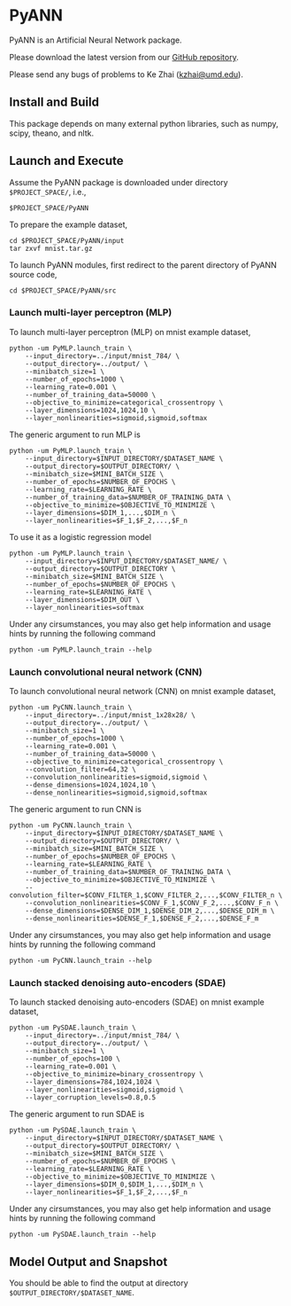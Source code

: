 PyANN
==========

PyANN is an Artificial Neural Network package.

Please download the latest version from our [GitHub repository](https://github.com/kzhai/PyANN).

Please send any bugs of problems to Ke Zhai (kzhai@umd.edu).

Install and Build
----------

This package depends on many external python libraries, such as numpy, scipy, theano, and nltk.

Launch and Execute
----------

Assume the PyANN package is downloaded under directory ```$PROJECT_SPACE/```, i.e., 

	$PROJECT_SPACE/PyANN

To prepare the example dataset,

	cd $PROJECT_SPACE/PyANN/input
	tar zxvf mnist.tar.gz

To launch PyANN modules, first redirect to the parent directory of PyANN source code,

	cd $PROJECT_SPACE/PyANN/src

### Launch multi-layer perceptron (MLP)

To launch multi-layer perceptron (MLP) on mnist example dataset,

	python -um PyMLP.launch_train \
		--input_directory=../input/mnist_784/ \
		--output_directory=../output/ \
		--minibatch_size=1 \
		--number_of_epochs=1000 \
		--learning_rate=0.001 \
		--number_of_training_data=50000 \
		--objective_to_minimize=categorical_crossentropy \
		--layer_dimensions=1024,1024,10 \
		--layer_nonlinearities=sigmoid,sigmoid,softmax

The generic argument to run MLP is

	python -um PyMLP.launch_train \
		--input_directory=$INPUT_DIRECTORY/$DATASET_NAME \
		--output_directory=$OUTPUT_DIRECTORY/ \
		--minibatch_size=$MINI_BATCH_SIZE \
		--number_of_epochs=$NUMBER_OF_EPOCHS \
	  	--learning_rate=$LEARNING_RATE \
		--number_of_training_data=$NUMBER_OF_TRAINING_DATA \
		--objective_to_minimize=$OBJECTIVE_TO_MINIMIZE \
		--layer_dimensions=$DIM_1,...,$DIM_n \
		--layer_nonlinearities=$F_1,$F_2,...,$F_n

To use it as a logistic regression model

	python -um PyMLP.launch_train \
		--input_directory=$INPUT_DIRECTORY/$DATASET_NAME/ \
		--output_directory=$OUTPUT_DIRECTORY \
		--minibatch_size=$MINI_BATCH_SIZE \
		--number_of_epochs=$NUMBER_OF_EPOCHS \
		--learning_rate=$LEARNING_RATE \
		--layer_dimensions=$DIM_OUT \
		--layer_nonlinearities=softmax

Under any cirsumstances, you may also get help information and usage hints by running the following command

	python -um PyMLP.launch_train --help

### Launch convolutional neural network (CNN)

To launch convolutional neural network (CNN) on mnist example dataset,

	python -um PyCNN.launch_train \
		--input_directory=../input/mnist_1x28x28/ \
		--output_directory=../output/ \
		--minibatch_size=1 \
		--number_of_epochs=1000 \
		--learning_rate=0.001 \
		--number_of_training_data=50000 \
		--objective_to_minimize=categorical_crossentropy \
		--convolution_filter=64,32 \
		--convolution_nonlinearities=sigmoid,sigmoid \
		--dense_dimensions=1024,1024,10 \
		--dense_nonlinearities=sigmoid,sigmoid,softmax

The generic argument to run CNN is

	python -um PyCNN.launch_train \
		--input_directory=$INPUT_DIRECTORY/$DATASET_NAME \
		--output_directory=$OUTPUT_DIRECTORY/ \
		--minibatch_size=$MINI_BATCH_SIZE \
		--number_of_epochs=$NUMBER_OF_EPOCHS \
	  	--learning_rate=$LEARNING_RATE \
		--number_of_training_data=$NUMBER_OF_TRAINING_DATA \
		--objective_to_minimize=$OBJECTIVE_TO_MINIMIZE \
		--convolution_filter=$CONV_FILTER_1,$CONV_FILTER_2,...,$CONV_FILTER_n \
		--convolution_nonlinearities=$CONV_F_1,$CONV_F_2,...,$CONV_F_n \
		--dense_dimensions=$DENSE_DIM_1,$DENSE_DIM_2,...,$DENSE_DIM_m \
		--dense_nonlinearities=$DENSE_F_1,$DENSE_F_2,...,$DENSE_F_m

Under any cirsumstances, you may also get help information and usage hints by running the following command

	python -um PyCNN.launch_train --help

### Launch stacked denoising auto-encoders (SDAE)

To launch stacked denoising auto-encoders (SDAE) on mnist example dataset,

	python -um PySDAE.launch_train \
		--input_directory=../input/mnist_784/ \
		--output_directory=../output/ \
		--minibatch_size=1 \
		--number_of_epochs=100 \
		--learning_rate=0.001 \
		--objective_to_minimize=binary_crossentropy \
		--layer_dimensions=784,1024,1024 \
		--layer_nonlinearities=sigmoid,sigmoid \
		--layer_corruption_levels=0.8,0.5
  
The generic argument to run SDAE is

	python -um PySDAE.launch_train \
		--input_directory=$INPUT_DIRECTORY/$DATASET_NAME \
		--output_directory=$OUTPUT_DIRECTORY/ \
		--minibatch_size=$MINI_BATCH_SIZE \
		--number_of_epochs=$NUMBER_OF_EPOCHS \
	  	--learning_rate=$LEARNING_RATE \
		--objective_to_minimize=$OBJECTIVE_TO_MINIMIZE \
		--layer_dimensions=$DIM_0,$DIM_1,...,$DIM_n \
		--layer_nonlinearities=$F_1,$F_2,...,$F_n

Under any cirsumstances, you may also get help information and usage hints by running the following command

	python -um PySDAE.launch_train --help

Model Output and Snapshot
----------

You should be able to find the output at directory ```$OUTPUT_DIRECTORY/$DATASET_NAME```.
